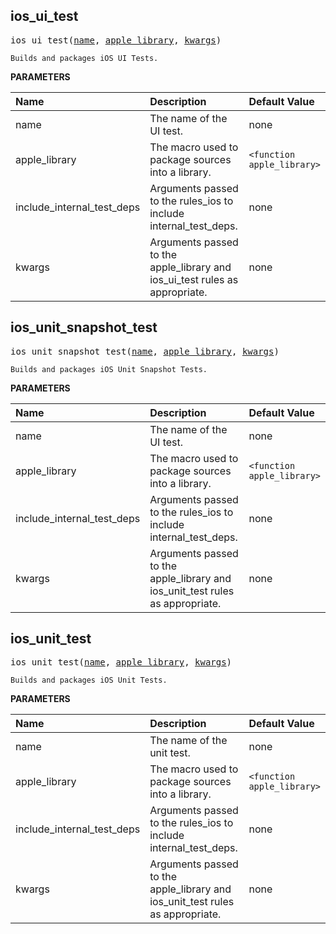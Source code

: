 <!-- Generated with Stardoc: http://skydoc.bazel.build -->



<a id="ios_ui_test"></a>

## ios_ui_test

<pre>
ios_ui_test(<a href="#ios_ui_test-name">name</a>, <a href="#ios_ui_test-apple_library">apple_library</a>, <a href="#ios_ui_test-kwargs">kwargs</a>)
</pre>

    Builds and packages iOS UI Tests.

**PARAMETERS**


| Name  | Description | Default Value |
| :------------- | :------------- | :------------- |
| <a id="ios_ui_test-name"></a>name |  The name of the UI test.   |  none |
| <a id="ios_ui_test-apple_library"></a>apple_library |  The macro used to package sources into a library.   |  <code>&lt;function apple_library&gt;</code> |
| <a id="ios_unit_snapshot_test-include_internal_test_deps"></a>include_internal_test_deps |  Arguments passed to the rules_ios to include internal_test_deps.   |  none |
| <a id="ios_ui_test-kwargs"></a>kwargs |  Arguments passed to the apple_library and ios_ui_test rules as appropriate.   |  none |


<a id="ios_unit_snapshot_test"></a>

## ios_unit_snapshot_test

<pre>
ios_unit_snapshot_test(<a href="#ios_unit_snapshot_test-name">name</a>, <a href="#ios_unit_snapshot_test-apple_library">apple_library</a>, <a href="#ios_unit_snapshot_test-kwargs">kwargs</a>)
</pre>

    Builds and packages iOS Unit Snapshot Tests.

**PARAMETERS**


| Name  | Description | Default Value |
| :------------- | :------------- | :------------- |
| <a id="ios_unit_snapshot_test-name"></a>name |  The name of the UI test.   |  none |
| <a id="ios_unit_snapshot_test-apple_library"></a>apple_library |  The macro used to package sources into a library.   |  <code>&lt;function apple_library&gt;</code> |
| <a id="ios_unit_snapshot_test-include_internal_test_deps"></a>include_internal_test_deps |  Arguments passed to the rules_ios to include internal_test_deps.   |  none |
| <a id="ios_unit_snapshot_test-kwargs"></a>kwargs |  Arguments passed to the apple_library and ios_unit_test rules as appropriate.   |  none |


<a id="ios_unit_test"></a>

## ios_unit_test

<pre>
ios_unit_test(<a href="#ios_unit_test-name">name</a>, <a href="#ios_unit_test-apple_library">apple_library</a>, <a href="#ios_unit_test-kwargs">kwargs</a>)
</pre>

    Builds and packages iOS Unit Tests.

**PARAMETERS**


| Name  | Description | Default Value |
| :------------- | :------------- | :------------- |
| <a id="ios_unit_test-name"></a>name |  The name of the unit test.   |  none |
| <a id="ios_unit_test-apple_library"></a>apple_library |  The macro used to package sources into a library.   |  <code>&lt;function apple_library&gt;</code> |
| <a id="ios_unit_snapshot_test-include_internal_test_deps"></a>include_internal_test_deps |  Arguments passed to the rules_ios to include internal_test_deps.   |  none |
| <a id="ios_unit_test-kwargs"></a>kwargs |  Arguments passed to the apple_library and ios_unit_test rules as appropriate.   |  none |


